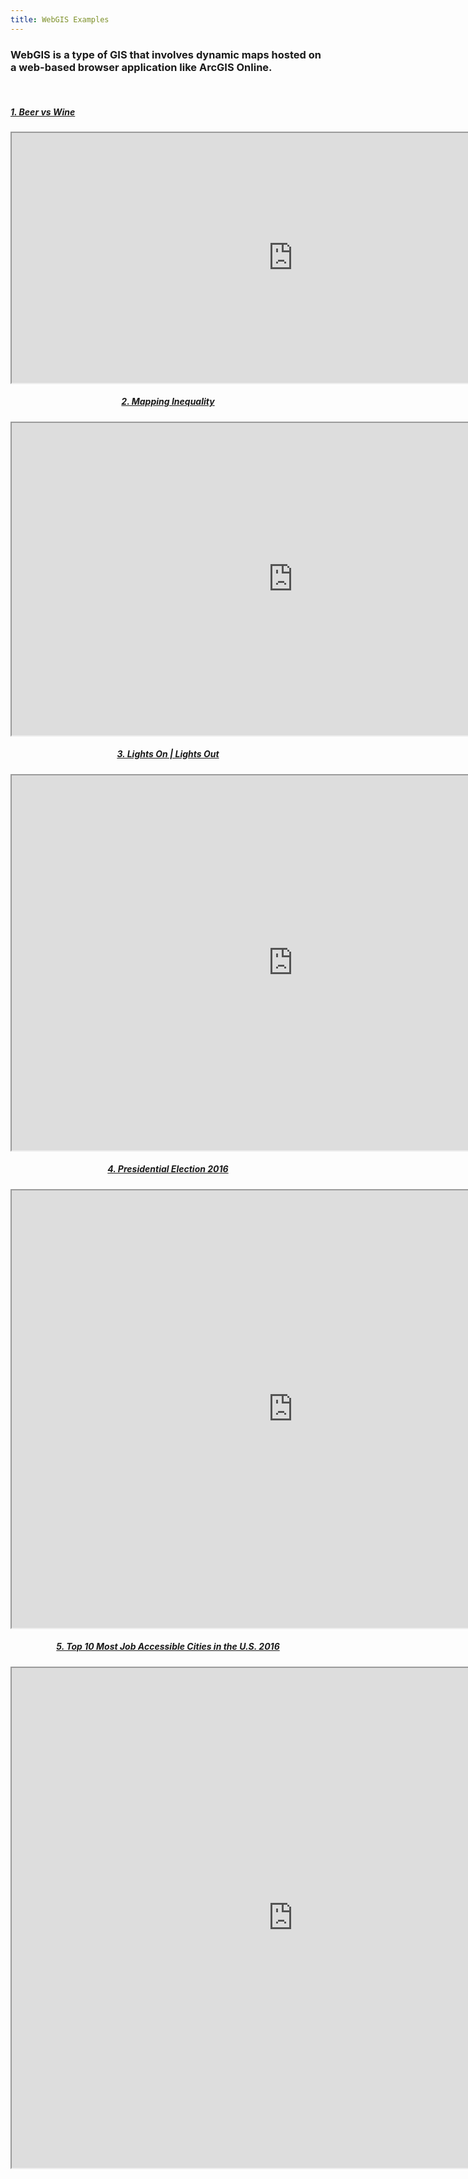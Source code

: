 ```yaml
---
title: WebGIS Examples
---
```


<h3 text-align="left">WebGIS is a type of GIS that involves dynamic maps hosted on a web-based browser application like ArcGIS Online.</h3>

<br>

<h5 text-align="left"><a href="https://adventuresinmapping.files.wordpress.com/2017/02/bivariateupdate.jpg">1. Beer vs Wine</a></h5> 
<center><iframe src="https://adventuresinmapping.files.wordpress.com/2017/02/bivariateupdate.jpg" width=900px height=400px></iframe>

<br>

<h5 text-align="left"><a href="https://dsl.richmond.edu/panorama/redlining/#loc=5/39.1/-94.58">2. Mapping Inequality</a></h5> 
<center><iframe src="https://dsl.richmond.edu/panorama/redlining/#loc=5/39.1/-94.58" width=900px height=500px></iframe>
  
<br>

<h5 text-align="left"><a href="https://storymaps.esri.com/stories/2017/Lights-On-Lights-Out/index.html">3. Lights On | Lights Out</a></h5> 
<center><iframe src="https://storymaps.esri.com/stories/2017/Lights-On-Lights-Out/index.html" width=900px height=600px></iframe>

<br>

<h5 text-align="left"><a href="https://carto.maps.arcgis.com/apps/webappviewer/index.html?id=8732c91ba7a14d818cd26b776250d2c3">4. Presidential Election 2016</a></h5> 
<center><iframe src="https://carto.maps.arcgis.com/apps/webappviewer/index.html?id=8732c91ba7a14d818cd26b776250d2c3" width=900px height=700px></iframe>

<br>

<h5 text-align="left"><a href="https://urbanobservatory.maps.arcgis.com/apps/MapTour/index.html?appid=fa5b66adb57b4205a38731c45a6cb2e9&webmap=8a896ce35a3c454f959c102a4f7b72e8">5. Top 10 Most Job Accessible Cities in the U.S. 2016</a></h5> 
<center><iframe src="https://urbanobservatory.maps.arcgis.com/apps/MapTour/index.html?appid=fa5b66adb57b4205a38731c45a6cb2e9&webmap=8a896ce35a3c454f959c102a4f7b72e8" width=900px height=800px></iframe>
